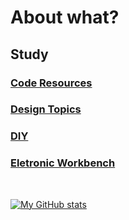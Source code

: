 # About what?

## Study

### [Code Resources](https://github.com/mafhper/study/tree/main/code-resources)

### [Design Topics](https://github.com/mafhper/study/tree/main/design-topics)

### [DIY](https://github.com/mafhper/study/tree/main/do-it-yourself)

### [Eletronic Workbench](https://github.com/mafhper/study/tree/main/eletronic-workbench)

&nbsp;

[![My GitHub stats](https://github-readme-stats.vercel.app/api?username=mafhper&hide=stars,prs&show_icons=true&theme=github_dark)](https://github.com/mafhper)

